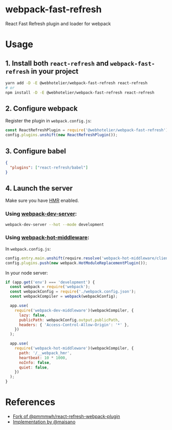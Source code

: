 # webpack-fast-refresh

React Fast Refresh plugin and loader for webpack

# Usage

## 1. Install both `react-refresh` and `webpack-fast-refresh` in your project

```bash
yarn add -D -E @webhotelier/webpack-fast-refresh react-refresh
# or
npm install -D -E @webhotelier/webpack-fast-refresh react-refresh
```

## 2. Configure webpack

Register the plugin in `webpack.config.js`:

```javascript
const ReactRefreshPlugin = require('@webhotelier/webpack-fast-refresh');
config.plugins.unshift(new ReactRefreshPlugin());
```

## 3. Configure babel

```json
{
  "plugins": ["react-refresh/babel"]
}
```

## 4. Launch the server

Make sure you have [HMR](https://webpack.js.org/concepts/hot-module-replacement/) enabled.

### Using [webpack-dev-server](https://github.com/webpack/webpack-dev-server):

```bash
webpack-dev-server --hot --mode development
```

### Using [webpack-hot-middleware](https://github.com/webpack-contrib/webpack-hot-middleware):

In `webpack.config.js`:

```javascript
config.entry.main.unshift(require.resolve('webpack-hot-middleware/client'));
config.plugins.push(new webpack.HotModuleReplacementPlugin());
```

In your node server:

```javascript
if (app.get('env') === 'development') {
  const webpack = require('webpack');
  const webpackConfig = require('./webpack.config.json');
  const webpackCompiler = webpack(webpackConfig);

  app.use(
    require('webpack-dev-middleware')(webpackCompiler, {
      lazy: false,
      publicPath: webpackConfig.output.publicPath,
      headers: { 'Access-Control-Allow-Origin': '*' },
    })
  );

  app.use(
    require('webpack-hot-middleware')(webpackCompiler, {
      path: '/__webpack_hmr',
      heartbeat: 10 * 1000,
      noInfo: false,
      quiet: false,
    })
  );
}
```

# References

- [Fork of @pmmmwh/react-refresh-webpack-plugin](https://github.com/pmmmwh/react-refresh-webpack-plugin)
- [Implementation by @maisano](https://gist.github.com/maisano/441a4bc6b2954205803d68deac04a716)
